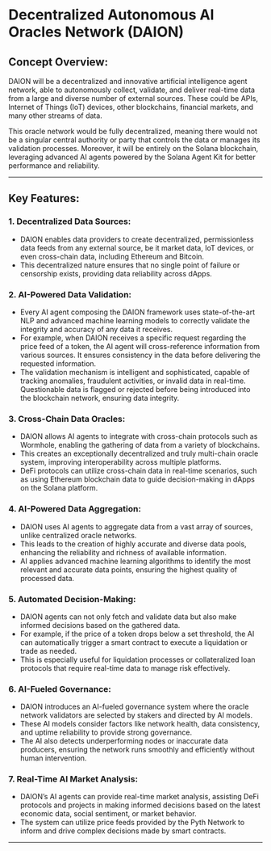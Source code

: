 # Decentralized Autonomous AI Oracles Network (DAION)

## Concept Overview:

DAION will be a decentralized and innovative artificial intelligence agent network, able to autonomously collect, validate, and deliver real-time data from a large and diverse number of external sources. These could be APIs, Internet of Things (IoT) devices, other blockchains, financial markets, and many other streams of data.

This oracle network would be fully decentralized, meaning there would not be a singular central authority or party that controls the data or manages its validation processes. Moreover, it will be entirely on the Solana blockchain, leveraging advanced AI agents powered by the Solana Agent Kit for better performance and reliability.

---

## Key Features:

### **1. Decentralized Data Sources:**
- DAION enables data providers to create decentralized, permissionless data feeds from any external source, be it market data, IoT devices, or even cross-chain data, including Ethereum and Bitcoin.
- This decentralized nature ensures that no single point of failure or censorship exists, providing data reliability across dApps.

### **2. AI-Powered Data Validation:**
- Every AI agent composing the DAION framework uses state-of-the-art NLP and advanced machine learning models to correctly validate the integrity and accuracy of any data it receives.
- For example, when DAION receives a specific request regarding the price feed of a token, the AI agent will cross-reference information from various sources. It ensures consistency in the data before delivering the requested information.
- The validation mechanism is intelligent and sophisticated, capable of tracking anomalies, fraudulent activities, or invalid data in real-time. Questionable data is flagged or rejected before being introduced into the blockchain network, ensuring data integrity.

### **3. Cross-Chain Data Oracles:**
- DAION allows AI agents to integrate with cross-chain protocols such as Wormhole, enabling the gathering of data from a variety of blockchains.
- This creates an exceptionally decentralized and truly multi-chain oracle system, improving interoperability across multiple platforms.
- DeFi protocols can utilize cross-chain data in real-time scenarios, such as using Ethereum blockchain data to guide decision-making in dApps on the Solana platform.

### **4. AI-Powered Data Aggregation:**
- DAION uses AI agents to aggregate data from a vast array of sources, unlike centralized oracle networks.
- This leads to the creation of highly accurate and diverse data pools, enhancing the reliability and richness of available information.
- AI applies advanced machine learning algorithms to identify the most relevant and accurate data points, ensuring the highest quality of processed data.

### **5. Automated Decision-Making:**
- DAION agents can not only fetch and validate data but also make informed decisions based on the gathered data.
- For example, if the price of a token drops below a set threshold, the AI can automatically trigger a smart contract to execute a liquidation or trade as needed.
- This is especially useful for liquidation processes or collateralized loan protocols that require real-time data to manage risk effectively.

### **6. AI-Fueled Governance:**
- DAION introduces an AI-fueled governance system where the oracle network validators are selected by stakers and directed by AI models.
- These AI models consider factors like network health, data consistency, and uptime reliability to provide strong governance.
- The AI also detects underperforming nodes or inaccurate data producers, ensuring the network runs smoothly and efficiently without human intervention.

### **7. Real-Time AI Market Analysis:**
- DAION’s AI agents can provide real-time market analysis, assisting DeFi protocols and projects in making informed decisions based on the latest economic data, social sentiment, or market behavior.
- The system can utilize price feeds provided by the Pyth Network to inform and drive complex decisions made by smart contracts.

---
